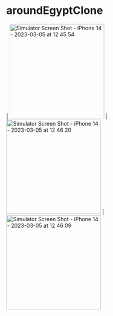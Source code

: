 # aroundEgyptClone


| <img width="250" alt="Simulator Screen Shot - iPhone 14 - 2023-03-05 at 12 45 54" src="https://user-images.githubusercontent.com/58272414/222955808-615bcbf2-85dd-4817-b082-afac99c6c8a0.png">
| <img width="250" alt="Simulator Screen Shot - iPhone 14 - 2023-03-05 at 12 46 20" src="https://user-images.githubusercontent.com/58272414/222955826-f0c85204-0c57-4016-bb4f-039706c7d022.png">
| <img width="250" alt="Simulator Screen Shot - iPhone 14 - 2023-03-05 at 12 46 09" src="https://user-images.githubusercontent.com/58272414/222955842-9a9bd6ec-c27a-4127-a17e-fadd6fee868a.png">


